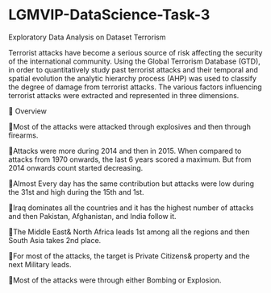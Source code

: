 # LGMVIP-DataScience-Task-3
Exploratory Data Analysis on Dataset Terrorism

Terrorist attacks have become a serious source of risk affecting the security of the international community. Using the Global Terrorism Database (GTD), in order to quantitatively study past terrorist attacks and their temporal and spatial evolution the analytic hierarchy process (AHP) was used to classify the degree of damage from terrorist attacks. The various factors influencing terrorist attacks were extracted and represented in three dimensions.


📓 Overview

🔸Most of the attacks were attacked through explosives and then through firearms.

🔸Attacks were more during 2014 and then in 2015. When compared to attacks from 1970 onwards, the last 6 years scored a maximum. But from 2014 onwards count started decreasing.

🔸Almost Every day has the same contribution but attacks were low during the 31st and high during the 15th and 1st.

🔸Iraq dominates all the countries and it has the highest number of attacks and then Pakistan, Afghanistan, and India follow it.

🔸The Middle East& North Africa leads 1st among all the regions and then South Asia takes 2nd place.

🔸For most of the attacks, the target is Private Citizens& property and the next Military leads.

🔸Most of the attacks were through either Bombing or Explosion.
